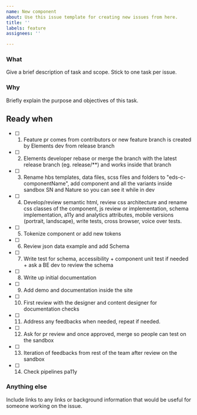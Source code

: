 ```yaml
---
name: New component
about: Use this issue template for creating new issues from here.
title: ''
labels: feature
assignees: ''

---
```


### What

Give a brief description of task and scope. Stick to one task per issue.

### Why

Briefly explain the purpose and objectives of this task.

## Ready when
- [ ] 1. Feature pr comes from contributors or new feature branch is created by Elements dev from release branch
- [ ] 2. Elements developer rebase or merge the branch with the latest release branch (eg. release/**) and works inside that branch
- [ ] 3. Rename hbs templates, data files, scss files and folders to "eds-c-componentName", add component and all the variants inside sandbox SN and Nature so you can see it while in dev
- [ ] 4. Develop/review semantic html, review css architecture and rename css classes of the component, js review or implementation, schema implementation, a11y and analytics attributes, mobile versions (portrait, landscape), write tests, cross browser, voice over tests.
- [ ] 5. Tokenize component or add new tokens
- [ ] 6. Review json data example and add Schema
- [ ] 7. Write test for schema, accessibility + component unit test if needed + ask a BE dev to review the schema
- [ ] 8. Write up initial documentation
- [ ] 9. Add demo and documentation inside the site
- [ ] 10. First review with the designer and content designer for documentation checks
- [ ] 11. Address any feedbacks when needed, repeat if needed.
- [ ] 12. Ask for pr review and once approved, merge so people can test on the sandbox
- [ ] 13. Iteration of feedbacks from rest of the team after review on the sandbox
- [ ] 14. Check pipelines pa11y

### Anything else

Include links to any links or background information that would be useful for someone working on the issue.
